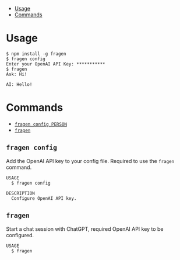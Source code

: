 <!-- toc -->

- [Usage](#usage)
- [Commands](#commands)
<!-- tocstop -->

# Usage

<!-- usage -->

```sh-session
$ npm install -g fragen
$ fragen config
Enter your OpenAI API Key: ***********
$ fragen
Ask: Hi!

AI: Hello!
```

<!-- usagestop -->

# Commands

<!-- commands -->

- [`fragen config PERSON`](#fragen-config)
- [`fragen`](#fragen)

## `fragen config`

Add the OpenAI API key to your config file. Required to use the `fragen` command.

```
USAGE
  $ fragen config

DESCRIPTION
  Configure OpenAI API key.
```

## `fragen`

Start a chat session with ChatGPT, required OpenAI API key to be configured.

```
USAGE
  $ fragen
```

<!-- commandsstop -->
